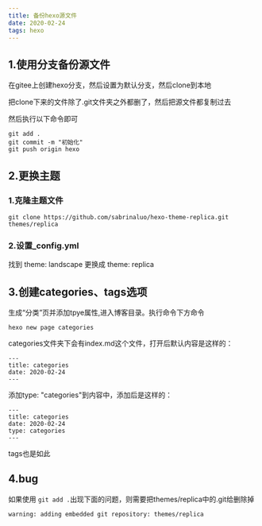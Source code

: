 ```yaml
---
title: 备份hexo源文件
date: 2020-02-24
tags: hexo
---
```


## 1.使用分支备份源文件

在gitee上创建hexo分支，然后设置为默认分支，然后clone到本地

把clone下来的文件除了.git文件夹之外都删了，然后把源文件都复制过去

然后执行以下命令即可

```shell
git add .
git commit -m "初始化"
git push origin hexo
```

## 2.更换主题

### 1.克隆主题文件

```shell
git clone https://github.com/sabrinaluo/hexo-theme-replica.git themes/replica
```

### 2.设置_config.yml

找到 theme: landscape 更换成 theme: replica

## 3.创建categories、tags选项

生成“分类”页并添加tpye属性,进入博客目录。执行命令下方命令

```shell
hexo new page categories
```

categories文件夹下会有index.md这个文件，打开后默认内容是这样的：

``` shell
---
title: categories
date: 2020-02-24
---
```

添加type: "categories"到内容中，添加后是这样的：

```shell
---
title: categories
date: 2020-02-24
type: categories
---
```

tags也是如此

## 4.bug

如果使用 `git add .`出现下面的问题，则需要把themes/replica中的.git给删除掉

```shell
warning: adding embedded git repository: themes/replica
```



